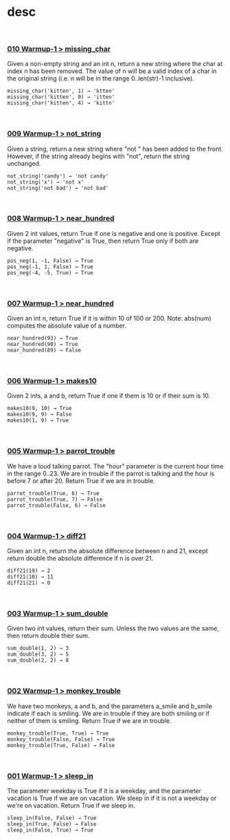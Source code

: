 # desc
<br>

### [010 Warmup-1 > missing_char ](010.py)
Given a non-empty string and an int n, return a new string where the char at index n has been removed. The value of n will be a valid index of a char in the original string (i.e. n will be in the range 0..len(str)-1 inclusive).
```
missing_char('kitten', 1) → 'ktten'
missing_char('kitten', 0) → 'itten'
missing_char('kitten', 4) → 'kittn'
```

<br>

### [009 Warmup-1 > not_string ](009.py)
Given a string, return a new string where "not " has been added to the front. However, if the string already begins with "not", return the string unchanged.
```
not_string('candy') → 'not candy'
not_string('x') → 'not x'
not_string('not bad') → 'not bad'
```

<br>

### [008 Warmup-1 > near_hundred ](008.py)
Given 2 int values, return True if one is negative and one is positive. Except if the parameter "negative" is True, then return True only if both are negative.
```
pos_neg(1, -1, False) → True
pos_neg(-1, 1, False) → True
pos_neg(-4, -5, True) → True
```

<br>

### [007 Warmup-1 > near_hundred ](007.py)
Given an int n, return True if it is within 10 of 100 or 200. Note: abs(num) computes the absolute value of a number.
```
near_hundred(93) → True
near_hundred(90) → True
near_hundred(89) → False
```

<br>

### [006 Warmup-1 > makes10 ](006.py)
Given 2 ints, a and b, return True if one if them is 10 or if their sum is 10.
```
makes10(9, 10) → True
makes10(9, 9) → False
makes10(1, 9) → True
```

<br>

### [005 Warmup-1 > parrot_trouble ](005.py)
We have a loud talking parrot. The "hour" parameter is the current hour time in the range 0..23. We are in trouble if the parrot is talking and the hour is before 7 or after 20. Return True if we are in trouble.
```
parrot_trouble(True, 6) → True
parrot_trouble(True, 7) → False
parrot_trouble(False, 6) → False
```
<br>

### [004 Warmup-1 > diff21 ](004.py)
Given an int n, return the absolute difference between n and 21, except return double the absolute difference if n is over 21.
```
diff21(19) → 2
diff21(10) → 11
diff21(21) → 0
```

<br>

### [003 Warmup-1 > sum_double ](003.py)
Given two int values, return their sum. Unless the two values are the same, then return double their sum.
```
sum_double(1, 2) → 3
sum_double(3, 2) → 5
sum_double(2, 2) → 8
```

<br>

### [002 Warmup-1 > monkey_trouble ](002.py)
We have two monkeys, a and b, and the parameters a_smile and b_smile indicate if each is smiling. We are in trouble if they are both smiling or if neither of them is smiling. Return True if we are in trouble.
```
monkey_trouble(True, True) → True
monkey_trouble(False, False) → True
monkey_trouble(True, False) → False
```

<br>

### [001 Warmup-1 > sleep_in](001.py)
The parameter weekday is True if it is a weekday, and the parameter vacation is True if we are on vacation. We sleep in if it is not a weekday or we're on vacation. Return True if we sleep in.
```
sleep_in(False, False) → True
sleep_in(True, False) → False
sleep_in(False, True) → True
```